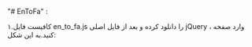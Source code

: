 "# EnToFa" :

۱.کافیست فایل en_to_fa.js را دانلود کرده و بعد از فایل اصلی jQuery ، وارد صفحه کنید.به این شکل:

<script src="https://code.jquery.com/jquery-3.4.1.min.js" integrity="sha256-CSXorXvZcTkaix6Yvo6HppcZGetbYMGWSFlBw8HfCJo=" crossorigin="anonymous"></script>

